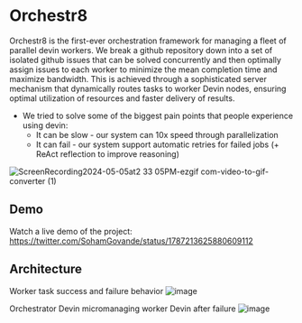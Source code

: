 # Orchestr8
Orchestr8 is the first-ever orchestration framework for managing a fleet of parallel devin workers. We break a github repository down into a set of isolated github issues that can be solved concurrently and then optimally assign issues to each worker to minimize the mean completion time and maximize bandwidth. This is achieved through a sophisticated server mechanism that dynamically routes tasks to worker Devin nodes, ensuring optimal utilization of resources and faster delivery of results.

- We tried to solve some of the biggest pain points that people experience using devin:
    - It can be slow - our system can 10x speed through parallelization
    - It can fail - our system support automatic retries for failed jobs (+ ReAct reflection to improve reasoning)
    


![ScreenRecording2024-05-05at2 33 05PM-ezgif com-video-to-gif-converter (1)](https://github.com/brendanm12345/Orchestr8/assets/72267866/69ac2384-4b92-477c-9b58-93d81273ba8e)

## Demo
Watch a live demo of the project: https://twitter.com/SohamGovande/status/1787213625880609112

## Architecture
Worker task success and failure behavior
![image](https://github.com/brendanm12345/Orchestr8/assets/72267866/42112a61-9142-477e-b52e-e865d6523c30)

Orchestrator Devin micromanaging worker Devin after failure
![image](https://github.com/brendanm12345/Orchestr8/assets/72267866/4bb7a083-b41a-40d5-9910-d33d34182f0d)
